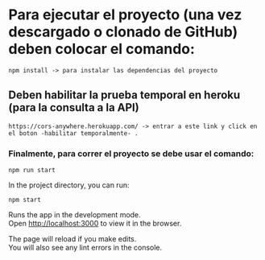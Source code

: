 # Para ejecutar el proyecto (una vez descargado o clonado de GitHub) deben colocar el comando:
    npm install -> para instalar las dependencias del proyecto

## Deben habilitar la prueba temporal en heroku (para la consulta a la API)
    https://cors-anywhere.herokuapp.com/ -> entrar a este link y click en el boton -habilitar temporalmente- .

### Finalmente, para correr el proyecto se debe usar el comando:
    npm run start

In the project directory, you can run:

`npm start`

Runs the app in the development mode.\
Open [http://localhost:3000](http://localhost:3000) to view it in the browser.

The page will reload if you make edits.\
You will also see any lint errors in the console.